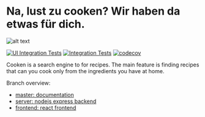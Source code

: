 # Na, lust zu cooken? Wir haben da etwas für dich.
![alt text](https://cdn.discordapp.com/attachments/761130855052869632/761167946151362570/cooken_logo.png)

[![UI Integration Tests](https://github.com/kuscu0/cooken/actions/workflows/uiTests.yml/badge.svg)](https://github.com/kuscu0/cooken/actions/workflows/uiTests.yml)
[![Integration Tests](https://github.com/kuscu0/cooken/actions/workflows/node.js.yml/badge.svg)](https://github.com/kuscu0/cooken/actions/workflows/node.js.yml)
[![codecov](https://codecov.io/gh/kuscu0/cooken/branch/server/graph/badge.svg?token=PU3RZQENHA)](https://codecov.io/gh/kuscu0/cooken)

Cooken is a search engine to for recipes. The main feature is finding recipes that can you cook only from the ingredients you have at home.

Branch overview:
- [master: documentation](https://github.com/kuscu0/cooken/tree/master)
- [server: nodejs express backend](https://github.com/kuscu0/cooken/tree/server)
- [frontend: react frontend](https://github.com/kuscu0/cooken/tree/frontend)